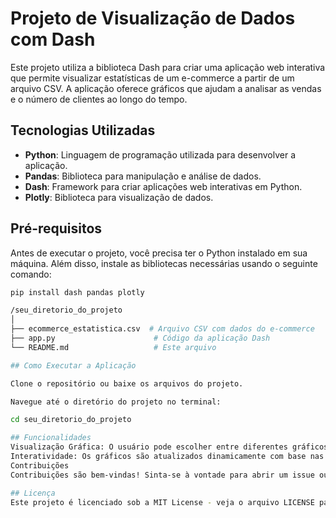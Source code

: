 # Projeto de Visualização de Dados com Dash

Este projeto utiliza a biblioteca Dash para criar uma aplicação web interativa que permite visualizar estatísticas de um e-commerce a partir de um arquivo CSV. A aplicação oferece gráficos que ajudam a analisar as vendas e o número de clientes ao longo do tempo.

## Tecnologias Utilizadas

- **Python**: Linguagem de programação utilizada para desenvolver a aplicação.
- **Pandas**: Biblioteca para manipulação e análise de dados.
- **Dash**: Framework para criar aplicações web interativas em Python.
- **Plotly**: Biblioteca para visualização de dados.

## Pré-requisitos

Antes de executar o projeto, você precisa ter o Python instalado em sua máquina. Além disso, instale as bibliotecas necessárias usando o seguinte comando:

```bash
pip install dash pandas plotly

/seu_diretorio_do_projeto
│
├── ecommerce_estatistica.csv  # Arquivo CSV com dados do e-commerce
├── app.py                      # Código da aplicação Dash
└── README.md                   # Este arquivo

## Como Executar a Aplicação

Clone o repositório ou baixe os arquivos do projeto.

Navegue até o diretório do projeto no terminal:

cd seu_diretorio_do_projeto

## Funcionalidades
Visualização Gráfica: O usuário pode escolher entre diferentes gráficos para visualizar as vendas e o número de clientes ao longo do tempo.
Interatividade: Os gráficos são atualizados dinamicamente com base nas seleções do usuário.
Contribuições
Contribuições são bem-vindas! Sinta-se à vontade para abrir um issue ou enviar um pull request.

## Licença
Este projeto é licenciado sob a MIT License - veja o arquivo LICENSE para mais detalhes.
